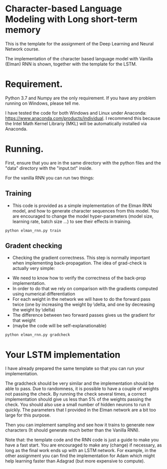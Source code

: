 # Character-based Language Modeling with Long short-term memory 

This is the template for the assignment of the Deep Learning and Neural Network course.

The implementation of the character based language model with Vanilla (Elman) RNN is shown, together with the template for the LSTM.

# Requirement.

Python 3.7 and Numpy are the only requirement. If you have any problem running on Windows, please tell me. 

I have tested the code for both Windows and Linux under Anaconda: https://www.anaconda.com/products/individual. I recommend this because the Intel Math Kernel Librariy (MKL) will be automatically installed via Anaconda.

# Running.

First, ensure that you are in the same directory with the python files and the "data" directory with the "input.txt" inside. 

For the vanilla RNN you can run two things:

## Training
- This code is provided as a simple implementation of the Elman RNN model, and how to generate character sequences from this model. You are encouraged to change the model hyper-parameters (model size, learning rate, batch size ...) to see their effects in training.

```
python elman_rnn.py train
```


## Gradent checking 
- Checking the gradient correctness. This step is normally important when implementing back-propagation. The idea of grad-check is actually very simple:

+ We need to know how to verify the correctness of the back-prop implementation.
+ In order to do that we rely on comparison with the gradients computed using numerical differentiation
+ For each weight in the network we will have to do the forward pass twice (one by increasing the weight by \delta, and one by decreasing the weight by \delta)
+ The difference between two forward passes gives us the gradient for that weight
+ (maybe the code will be self-explanationable)

```
python elman_rnn.py gradcheck
```

# Your LSTM implementation
I have already prepared the same template so that you can run your implementation. 

The gradcheck should be very similar and the implementation should be able to pass. Due to randomness, it is possible to have a couple of weights not passing the check. By running the check several times, a correct implementation should give us less than 5% of the weights passing the check. You should also use a small number of hidden neurons to run it quickly. The parameters that I provided in the Elman network are a bit too large for this purpose. 

Then you can implement sampling and see how it trains to generate new characters (It should generate much better than the Vanilla RNN). 

Note that: the template code and the RNN code is just a guide to make you have a fast start. You are encouraged to make any (change) if necessary, as long as the final work ends up with an LSTM network. For example, in the other assignment you can find the implementation for Adam which might help learning faster than Adagrad (but more expensive to compute). 
